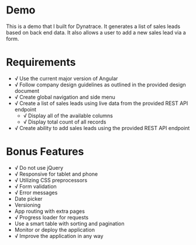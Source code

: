 # Demo

This is a demo that I built for Dynatrace. It generates a list of sales leads based on back end data. It also allows a user to add a new sales lead via a form.

# Requirements

* √ Use the current major version of Angular
* √ Follow company design guidelines as outlined in the provided design document
* √ Create global navigation and side menu
* √ Create a list of sales leads using live data from the provided REST API endpoint
  * √ Display all of the available columns
  * √ Display total count of all records
* √ Create ability to add sales leads using the provided REST API endpoint

# Bonus Features

* √ Do not use jQuery
* √ Responsive for tablet and phone
* √ Utilizing CSS preprocessors
* √ Form validation
* √ Error messages
* Date picker
* Versioning
* App routing with extra pages
* √ Progress loader for requests
* Use a smart table with sorting and pagination
* Monitor or deploy the application
* √ Improve the application in any way
